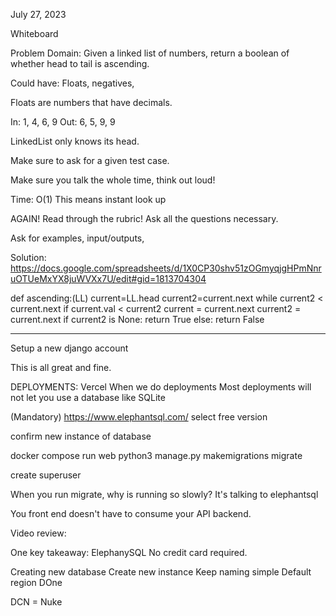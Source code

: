 July 27, 2023

Whiteboard 

Problem Domain: Given a linked list of numbers, return a boolean of whether head to tail is ascending.

Could have: Floats, negatives, 

Floats are numbers that have decimals.

In: 1, 4, 6, 9
Out: 6, 5, 9, 9

LinkedList only knows its head.


Make sure to ask for a given test case.

Make sure you talk the whole time, think out loud!

Time: O(1)
This means instant look up


AGAIN! Read through the rubric! Ask all the questions necessary.

Ask for examples, input/outputs, 

Solution:
https://docs.google.com/spreadsheets/d/1X0CP30shv51zOGmyqjgHPmNnruOTUeMxYX8juWVXx7U/edit#gid=1813704304

def ascending:(LL)
  current=LL.head
  current2=current.next
  while current2 < current.next
    if current.val < current2
      current = current.next
      current2 = current.next
      if current2 is None:
        return True
    else: 
      return False

______________________________________________________________

Setup a new django account


This is all great and fine.


  DEPLOYMENTS: Vercel
When we do deployments
Most deployments will not let you use a database like SQLite

  (Mandatory)
https://www.elephantsql.com/
select free version

confirm new instance of database

docker compose run web python3 manage.py makemigrations
migrate

create superuser



When you run migrate, why is running so slowly? It's talking to elephantsql



You front end doesn't have to consume your API backend.



Video review:

One key takeaway: ElephanySQL
No credit card required.

  Creating new database
Create new instance
Keep naming simple
Default region
DOne



DCN = Nuke